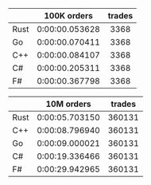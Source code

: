 ||100K orders|trades|
-|:-:|:-:|
|Rust|0:00:00.053628|3368|
|Go|0:00:00.070411|3368|
|C++|0:00:00.084107|3368|
|C#|0:00:00.205311|3368|
|F#|0:00:00.367798|3368|


||10M orders|trades|
-|:-:|:-:|
|Rust|0:00:05.703150|360131|
|C++|0:00:08.796940|360131|
|Go|0:00:09.000021|360131|
|C#|0:00:19.336466|360131|
|F#|0:00:29.942965|360131|


